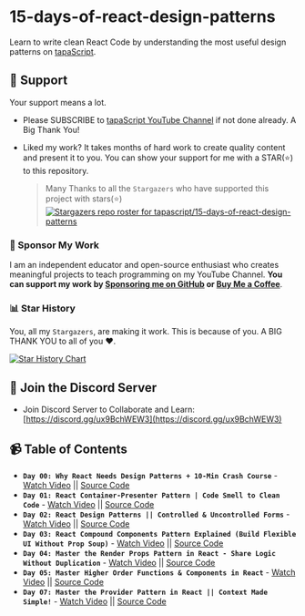 # 15-days-of-react-design-patterns

Learn to write clean React Code by understanding the most useful design patterns on [tapaScript](https://youtube.com/tapasadhikary).

## 🫶 Support

Your support means a lot.

- Please SUBSCRIBE to [tapaScript YouTube Channel](https://youtube.com/tapasadhikary) if not done already. A Big Thank You!
- Liked my work? It takes months of hard work to create quality content and present it to you. You can show your support for me with a STAR(⭐) to this repository.

    > Many Thanks to all the `Stargazers` who have supported this project with stars(⭐)
    [![Stargazers repo roster for tapascript/15-days-of-react-design-patterns](https://reporoster.com/stars/tapascript/15-days-of-react-design-patterns)](https://github.com/tapascript/15-days-of-react-design-patterns)

### 🤝 Sponsor My Work

I am an independent educator and open-source enthusiast who creates meaningful projects to teach programming on my YouTube Channel. **You can support my work by [Sponsoring me on GitHub](https://github.com/sponsors/atapas) or [Buy Me a Coffee](https://buymeacoffee.com/tapasadhikary)**.

### 📊 Star History

You, all my `Stargazers`, are making it work. This is because of you. A BIG THANK YOU to all of you ❤️.

[![Star History Chart](https://api.star-history.com/svg?repos=tapascript/15-days-of-react-design-patterns&type=Date)](https://www.star-history.com/#tapascript/15-days-of-react-design-patterns&Date)

## 🥇 Join the Discord Server

- Join Discord Server to Collaborate and Learn: [https://discord.gg/ux9BchWEW3](https://discord.gg/ux9BchWEW3)

## 📹 Table of Contents

- **`Day 00: Why React Needs Design Patterns + 10-Min Crash Course`** - [Watch Video](https://www.youtube.com/watch?v=OWi31QoHqNk&pp=0gcJCckJAYcqIYzv) || [Source Code](https://github.com/tapascript/15-days-of-react-design-patterns/tree/main/day-00)
- **`Day 01: React Container-Presenter Pattern | Code Smell to Clean Code`** - [Watch Video](https://youtu.be/1UHbhikwg-s) || [Source Code](https://github.com/tapascript/15-days-of-react-design-patterns/tree/main/day-01)
- **`Day 02: React Design Patterns || Controlled & Uncontrolled Forms`** - [Watch Video](https://youtu.be/jPMCouXondI) || [Source Code](https://github.com/tapascript/15-days-of-react-design-patterns/tree/main/day-02)
- **`Day 03: React Compound Components Pattern Explained (Build Flexible UI Without Prop Soup)`** - [Watch Video](https://youtu.be/LglWulOqh6k) || [Source Code](https://github.com/tapascript/15-days-of-react-design-patterns/tree/main/day-03)
- **`Day 04: Master the Render Props Pattern in React - Share Logic Without Duplication`** - [Watch Video](https://youtu.be/tIdJj0n1mg4) || [Source Code](https://github.com/tapascript/15-days-of-react-design-patterns/tree/main/day-04)
- **`Day 05: Master Higher Order Functions & Components in React`** - [Watch Video](https://youtu.be/spDQ4oCKSPY) || [Source Code](https://github.com/tapascript/15-days-of-react-design-patterns/tree/main/day-05)
- **`Day 07: Master the Provider Pattern in React || Context Made Simple!`** - [Watch Video](https://www.youtube.com/watch?v=POWMosrdamI) || [Source Code](https://github.com/tapascript/15-days-of-react-design-patterns/tree/main/day-07)
